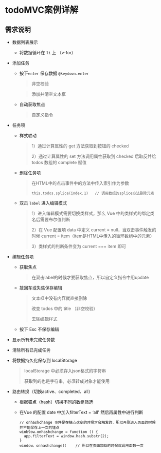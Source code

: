 # 		todoMVC案例详解

## 需求说明

- 数据列表展示

  + 将数据循环在 `li` 上 （v-for）

- 添加任务

  + 按下`enter` 保存数据 `@keydown.enter`

    > 非空校验

    > 添加并清空文本框

  + 自动获取焦点

    > 自定义指令

- 任务项

  - 样式联动

    >1）通过计算属性的 get 方法获取到按钮的 checked 
    >
    >2）通过计算属性的 set 方法调用属性获取到 checked 后取反并给 todos 数组的 complete 赋值

  - 删除任务项

    >在HTML中的点击事件中的方法中传入索引作为参数
    >
    >```
    >this.todos.splice(index,1)   // 调用数组的splice方法删除元素
    >```

  - 双击 `label` 进入编辑模式

    > 1）进入编辑模式需要切换类样式，那么 Vue 中的类样式的绑定类名后需要布尔值判断
    >
    > 2）在 Vue 配置项 data 中定义 current = null，当双击事件触发的时候 current = item（item是HTML中传入的循环数组中的元素）
    >
    > 3）类样式的判断条件变为 current === item 即可

- 编辑任务项

  - 获取焦点

    > 在双击label的时候才要获取焦点，所以自定义指令中用update

  - 敲回车或失焦保存编辑

    > 文本框中没有内容就直接删除
    >
    > 改变 todos 中的 title （非空校验）
    >
    > 去除编辑样式

  - 按下 Esc 不保存编辑 

- 显示所有未完成任务数

- 清除所有已完成任务

- 将数据持久化保存到 localStorage

  > localStorage 中必须存入json格式的字符串
  >
  > 获取到的也是字符串，必须转成对象才能使用

- 路由转换（切换active、completed、all）

  - 根据锚点（hash）切换不同的数组筛选

  - 在Vue 的配置 date 中加入filterText = ‘all' 然后再属性中进行判断

    ```
    // onhashchange 事件是在锚点改变的时候才会触发的，所以再刚进入页面的时候并不能保存上一次的锚点
    winb9ow.onhashchange = function () {
      app.filterText = window.hash.substr(2);
    }
    window。onhashchange()    // 所以在页面加载的时候就调用函数一次
    ```

    ​